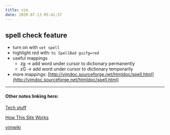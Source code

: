 ```yaml
---
title: vim
date: 2020-07-13 05:41:57
---
```



## spell check feature
* turn on with `set spell`
* highlight red with: `hi SpellBad guifg=red`
* useful mappings
  * zg -> add word under cursor to dictionary permanently
  * zG -> add word under cursor to dictionary temporarily
* more mappings:
  [http://vimdoc.sourceforge.net/htmldoc/spell.html](http://vimdoc.sourceforge.net/htmldoc/spell.html)

---
#### Other notes linking here:

[Tech stuff](/Tech-stuff)

[How This Site Works](/How-this-site-is-built)

[vimwiki](/vimwiki)
